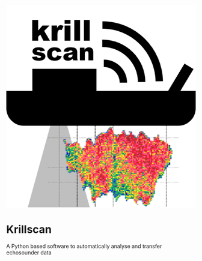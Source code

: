 ![](krillscanlogo.png)

# Krillscan
A Python based software to automatically analyse and transfer echosounder data
